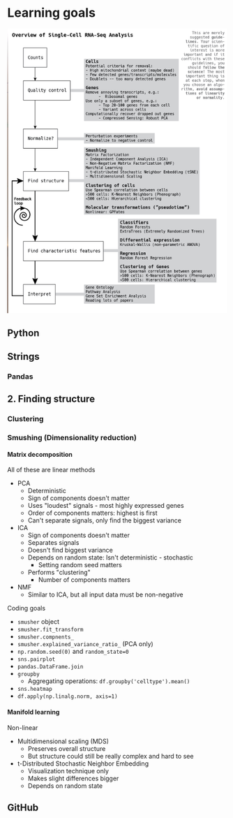 # Learning goals

![Single cell analysis overview](notebooks/figures/singlecell_rnaseq_analysis_overview.png)

## Python

## Strings

### Pandas
## 2. Finding structure

### Clustering



### Smushing (Dimensionality reduction)

#### Matrix decomposition

All of these are linear methods

- PCA
  - Deterministic
  - Sign of components doesn't matter
  - Uses "loudest" signals - most highly expressed genes
  - Order of components matters: highest is first
  - Can't separate signals, only find the biggest variance
- ICA
  - Sign of components doesn't matter
  - Separates signals
  - Doesn't find biggest variance
  - Depends on random state: Isn't deterministic - stochastic
    - Setting random seed matters
  - Performs "clustering"
    - Number of components matters
- NMF
  - Similar to ICA, but all input data must be non-negative

Coding goals

  - `smusher` object
  - `smusher.fit_transform`
  - `smusher.compnents_`
  - `smusher.explained_variance_ratio_` (PCA only)
  - `np.random.seed(0)` and `random_state=0`
  - `sns.pairplot`
  - `pandas.DataFrame.join`
  - `groupby`
    - Aggregating operations: `df.groupby('celltype').mean()`
  - `sns.heatmap`
  - `df.apply(np.linalg.norm, axis=1)`


#### Manifold learning
Non-linear

- Multidimensional scaling (MDS)
  - Preserves overall structure
  - But structure could still be really complex and hard to see
- t-Distributed Stochastic Neighbor Embedding
  - Visualization technique only
  - Makes slight differences bigger
  - Depends on random state

## GitHub